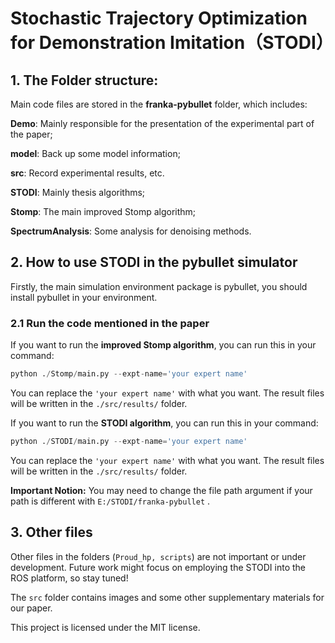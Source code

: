 # Stochastic Trajectory Optimization for Demonstration Imitation（STODI）

## 1. The Folder structure:

Main code files are stored in the **franka-pybullet** folder, which includes:

**Demo**: Mainly responsible for the presentation of the experimental part of the paper;

**model**: Back up some model information;

**src**: Record experimental results, etc.

**STODI**: Mainly thesis algorithms;

**Stomp**: The main improved Stomp algorithm;

**SpectrumAnalysis**: Some analysis for denoising methods.



## 2. How to use STODI in the pybullet simulator

Firstly, the main simulation environment package is pybullet, you should install pybullet in your environment.

### 2.1  Run the code mentioned in the paper

If you want to run the **improved Stomp algorithm**, you can run this in your command:

```python
python ./Stomp/main.py --expt-name='your expert name'
```

You can replace the `'your expert name'` with what you want. The result files will be written in the `./src/results/` folder.



If you want to run the **STODI algorithm**, you can run this in your command:

```python
python ./STODI/main.py --expt-name='your expert name'
```

You can replace the `'your expert name'` with what you want. The result files will be written in the `./src/results/` folder.



**Important Notion:** You may need to change the file path argument if your path is different with `E:/STODI/franka-pybullet` .



## 3. Other files

Other files in the folders (`Proud_hp, scripts`) are not important or under development. Future work might focus on employing the STODI into the ROS platform, so stay tuned!

The `src` folder contains images and some other supplementary materials for our paper.



This project is licensed under the MIT license.
